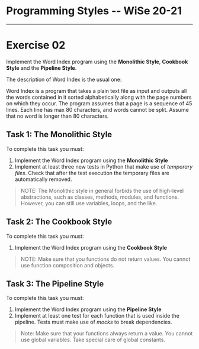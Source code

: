 # Programming Styles -- WiSe 20-21
---------

# Exercise 02

Implement the Word Index program using the **Monolithic Style**, **Cookbook Style** and the **Pipeline Style**.

The description of Word Index is the usual one:

Word Index is a program that takes a plain text file as input and outputs all the words contained in it sorted alphabetically along with the page numbers on which they occur. The program assumes that a page is a sequence of 45 lines. 
Each line has max 80 characters, and words cannot be split. Assume that no word is longer than 80 characters.


## Task 1: The Monolithic Style
To complete this task you must:

1. Implement the Word Index program using the **Monolithic Style** 
2. Implement at least three new tests in Python that make use of *temporary files*. Check that after the test execution the temporary files are automatically removed.

> NOTE: The Monolithic style in general forbids the use of high-level abstractions, such as classes, methods, modules, and functions. However, you can still use variables, loops, and the like.


## Task 2: The Cookbook Style

To complete this task you must:

1. Implement the Word Index program using the **Cookbook Style**

> NOTE: Make sure that you functions do not return values. You cannot use function composition and objects.

## Task 3: The Pipeline Style

To complete this task you must:

1. Implement the Word Index program using the **Pipeline Style** 
2. Implement at least one test for each function that is used inside the pipeline. Tests must make use of *mocks* to break dependencies.

> Note: Make sure that your functions always return a value. You cannot use global variables. Take special care of global constants.